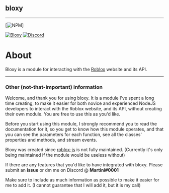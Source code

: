 ## bloxy

***

[![NPM](https://nodei.co/npm/bloxy.png?downloads=true&downloadRank=true&stars=true)]


[![Bloxy](https://img.shields.io/badge/bloxy-v3.0.0-green.svg?longCache=true&style=popout-square)](https://npmjs.com/package/bloxy)
[![Discord](https://img.shields.io/badge/discord-roblox%20api%20chat-blue.svg?style=flat-square)](https://discord.gg/EDXNdAT)


# About

Bloxy is a module for interacting with the [Roblox](https://www.roblox.com/) website and its API.



***

### Other (not-that-important) information
Welcome, and thank you for using bloxy.
It is a module I've spent a long time creating, to make it easier for both novice and experienced NodeJS developers to interact with the Roblox website, and its API, without creating their own module.
You are free to use this as you'd like.

Before you start using this module, I strongly recommend you to read the documentation for it, so you get to know how this module operates, and that you can see the parameters for each function, see all the classes' properties and methods, and stream events.

Bloxy was created since [roblox-js](https://github.com/sentanos/roblox-js) is not fully maintained. (Currently it's only being maintained if the module would be useless without)


If there are any features that you'd like to have integrated with bloxy. Please submit an **issue** or dm me on Discord @ **Martini#0001**

Make sure to include as much information as possible to make it easier for me to add it. (I cannot guarantee that I will add it, but it is my call)